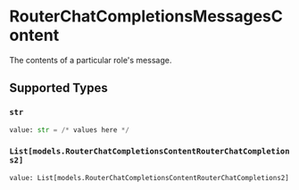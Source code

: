 # RouterChatCompletionsMessagesContent

The contents of a particular role's message.


## Supported Types

### `str`

```python
value: str = /* values here */
```

### `List[models.RouterChatCompletionsContentRouterChatCompletions2]`

```python
value: List[models.RouterChatCompletionsContentRouterChatCompletions2] = /* values here */
```

